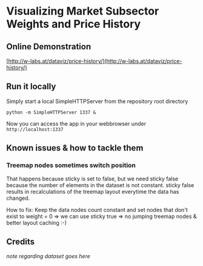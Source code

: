 # Visualizing Market Subsector Weights and Price History

## Online Demonstration

[http://w-labs.at/dataviz/price-history/](http://w-labs.at/dataviz/price-history/)

## Run it locally

Simply start a local SimpleHTTPServer from the repository root directory

`python -m SimpleHTTPServer 1337 &`

Now you can access the app in your webbrowser under `http://localhost:1337`

## Known issues & how to tackle them

### Treemap nodes sometimes switch position
That happens because sticky is set to false, but we need sticky false because the number of elements in the dataset is not constant. sticky false results in recalculations of the treemap layout everytime the data has changed.

How to fix:
Keep the data nodes count constant and set nodes that don't exist to weight = 0 
=> we can use sticky true => no jumping treemap nodes & better layout caching :-)

## Credits

*note regarding dataset goes here*
